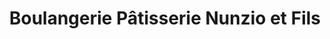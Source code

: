---
title: "Boulangerie Pâtisserie Nunzio et Fils"
url: /roquebilliere/boulangerie-patisserie-nunzio-et-fils/
shop: boulangerie
---